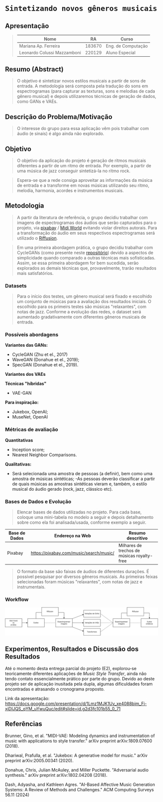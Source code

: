 # `Sintetizando novos gêneros musicais`

## Apresentação

 
> |Nome  | RA | Curso|
> |--|--|--|
> | Mariana Ap. Ferreira| 183670 | Eng. de Computação|
> | Leonardo Colussi Mazzamboni| 220129 | Aluno Especial|

## Resumo (Abstract)

> O objetivo é sintetizar novos estilos musicais a partir de sons de entrada. A metodologia será composta pela tradução do sons em espectrogramas (para capturar as texturas, sons e melodias de cada gênero musical) e depois utilizaremos técnicas de geração de dados, como GANs e VAEs.

## Descrição do Problema/Motivação

> O interesse do grupo para essa aplicação vêm pois trabalhar com áudio (e sinais) é algo ainda não explorado.

## Objetivo

> O objetivo da aplicação do projeto é geração de ritmos musicais diferentes a partir de um ritmo de entrada. Por exemplo, a partir de uma música de jazz conseguir sintetizá-la no ritmo rock.

> Espera-se que a rede consiga aproveitar as informações da música de entrada e a transforme em novas músicas utilizando seu ritmo, melodia, harmonia, acordes e instrumentos musicais.

## Metodologia

> A partir da literatura de referência, o grupo decidiu trabalhar com imagens de espectrogramas dos áudios que serão capturados para o projeto, via [pixabay](https://pixabay.com/music/search/music/) / [Midi World](https://www.midiworld.com/) evitando violar direitos autorais. Para a transformação do áudio em seus respectivos espectrogramas será utilizado o [Riffusion](https://github.com/riffusion/riffusion-hobby).

> Em uma primeira abordagem prática, o grupo decidiu trabalhar com CycleGANs (como presente neste [repositório](https://github.com/moslehi/deep-learning-music-style-transfer)) devido a aspectos de simplicidade quando comparado a outras técnicas mais sofisticadas.
Assim, se essa primeira abordagem for bem sucedida, serão explorados as demais técnicas que, provavelmente, trarão resultados mais satisfatórios.

### Datasets

> Para o início dos testes, um gênero musical será fixado e escolhido um conjunto de músicas para a avaliação dos resultados iniciais. O escolhido para os primeirs testes são músicas "relaxantes", com notas de jazz.
> Conforme a evolução das redes, o dataset será aumentado gradativamente com diferentes gêneros musicais de entrada.

### Possíveis abordagens

**Variantes das GANs:**
- CycleGAN (Zhu et el., 2017)
- WaveGAN (Donahue et el., 2019);
- SpecGAN (Donahue et el., 2019).

**Variantes dos VAEs**

**Técnicas "híbridas"**
- VAE-GAN

**Para inspiração:**
- Jukebox, OpenAI;
- MuseNet, OpenAI

### Métricas de avaliação

**Quantitativas**
- Inception score;
- Nearest Neighbor Comparisons.

**Qualitativas:**
- Será selecionada uma amostra de pessoas (a definir), bem como uma amostra de músicas sintéticas;
-As pessoas deverão classificar a partir de quais músicas as amostras sintéticas vieram e, também, o estilo musical do áudio gerado (rock, jazz, clássico etc).

### Bases de Dados e Evolução
> Elencar bases de dados utilizadas no projeto.
> Para cada base, coloque uma mini-tabela no modelo a seguir e depois detalhamento sobre como ela foi analisada/usada, conforme exemplo a seguir.

|Base de Dados | Endereço na Web | Resumo descritivo|
|----- | ----- | -----|
| Pixabay | https://pixabay.com/music/search/music/ | Milhares de trechos de músicas royalty-free|

> O formato da base são faixas de áudios de diferentes durações. É possível pesquisar por diversos gêneros musicais. As primeiras feixas selecionadas foram músicas "relaxantes", com notas de jazz e instrumentais.


### Workflow

![*workflow* do projeto desde a captura das dos áudios até a geração dos áudios sintéticos.](images/workflow_IA376.png)


## Experimentos, Resultados e Discussão dos Resultados

Até o momento desta entrega parcial do projeto (E2), explorou-se teoricamente diferentes aplicações de *Music Style Transfer*, ainda não tendo contato essencialmente prático por parte do grupo. Devido ao deste projeto ser de aplicação inusitada pela dupla, algumas dificuldades foram encontradas e atrasando o cronograma proposto.

Link da apresentação: https://docs.google.com/presentation/d/1Lmz1MJK1Uv_xe4088bim_Fi-xjDIJQS_qYM_uYwuQuc/edit#slide=id.g2d3fc101b55_0_71


## Referências

Brunner, Gino, et al. "MIDI-VAE: Modeling dynamics and instrumentation of music with applications to style transfer." arXiv preprint arXiv:1809.07600 (2018).

Dhariwal, Prafulla, et al. "Jukebox: A generative model for music." arXiv preprint arXiv:2005.00341 (2020).

Donahue, Chris, Julian McAuley, and Miller Puckette. "Adversarial audio synthesis." arXiv preprint arXiv:1802.04208 (2018).

Dash, Adyasha, and Kathleen Agres. "AI-Based Affective Music Generation Systems: A Review of Methods and Challenges." ACM Computing Surveys 56.11 (2024)

